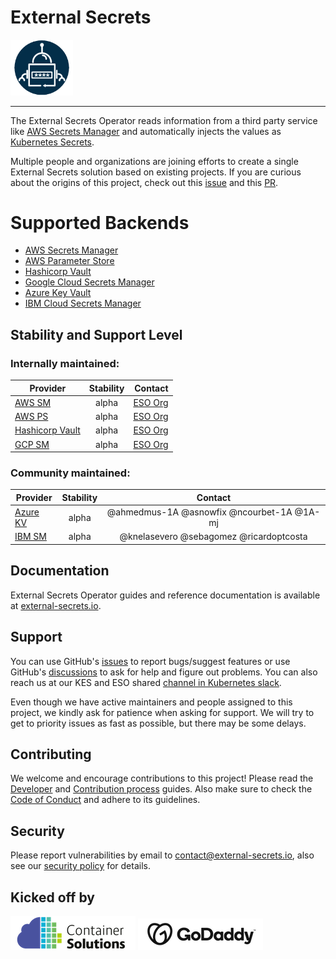 # External Secrets

<img src="assets/round_eso_logo.png" width="100">

----

The External Secrets Operator reads information from a third party service
like [AWS Secrets Manager](https://aws.amazon.com/secrets-manager/) and automatically injects the values as [Kubernetes Secrets](https://kubernetes.io/docs/concepts/configuration/secret/).

Multiple people and organizations are joining efforts to create a single External Secrets solution based on existing projects. If you are curious about the origins of this project, check out this [issue](https://github.com/external-secrets/kubernetes-external-secrets/issues/47) and this [PR](https://github.com/external-secrets/kubernetes-external-secrets/pull/477).

# Supported Backends

- [AWS Secrets Manager](https://external-secrets.io/provider-aws-secrets-manager/)
- [AWS Parameter Store](https://external-secrets.io/provider-aws-parameter-store/)
- [Hashicorp Vault](https://www.vaultproject.io/)
- [Google Cloud Secrets Manager](https://external-secrets.io/provider-google-secrets-manager/)
- [Azure Key Vault](https://external-secrets.io/provider-azure-key-vault/)
- [IBM Cloud Secrets Manager](https://external-secrets.io/provider-ibm-secrets-manager/)

## Stability and Support Level

### Internally maintained:

| Provider                                                                 | Stability |                                        Contact |
| ------------------------------------------------------------------------ | :-------: | ---------------------------------------------: |
| [AWS SM](https://external-secrets.io/provider-aws-secrets-manager/)      |   alpha   | [ESO Org](https://github.com/external-secrets) |
| [AWS PS](https://external-secrets.io/provider-aws-parameter-store/)      |   alpha   | [ESO Org](https://github.com/external-secrets) |
| [Hashicorp Vault](https://external-secrets.io/provider-hashicorp-vault/) |   alpha   | [ESO Org](https://github.com/external-secrets) |
| [GCP SM](https://external-secrets.io/provider-google-secrets-manager/)   |   alpha   | [ESO Org](https://github.com/external-secrets) |

### Community maintained:

| Provider                                                            | Stability |                  Contact                   |
| ------------------------------------------------------------------- | :-------: | :----------------------------------------: |
| [Azure KV](https://external-secrets.io/provider-azure-key-vault/)   |   alpha   | @ahmedmus-1A @asnowfix @ncourbet-1A @1A-mj |
| [IBM SM](https://external-secrets.io/provider-ibm-secrets-manager/) |   alpha   |   @knelasevero @sebagomez @ricardoptcosta  |

## Documentation

External Secrets Operator guides and reference documentation is available at [external-secrets.io](https://external-secrets.io).

## Support

You can use GitHub's [issues](https://github.com/external-secrets/external-secrets/issues) to report bugs/suggest features or use GitHub's [discussions](https://github.com/external-secrets/external-secrets/discussions) to ask for help and figure out problems. You can also reach us at our KES and ESO shared [channel in Kubernetes slack](https://kubernetes.slack.com/messages/external-secrets).

Even though we have active maintainers and people assigned to this project, we kindly ask for patience when asking for support. We will try to get to priority issues as fast as possible, but there may be some delays.

## Contributing

We welcome and encourage contributions to this project! Please read the [Developer](https://www.external-secrets.io/contributing-devguide/) and [Contribution process](https://www.external-secrets.io/contributing-process/) guides. Also make sure to check the [Code of Conduct](https://www.external-secrets.io/contributing-coc/) and adhere to its guidelines.

## Security

Please report vulnerabilities by email to contact@external-secrets.io, also see our [security policy](SECURITY.md) for details.

## Kicked off by

![](assets/CS_logo_1.png)
![](assets/Godaddylogo_2020.png)
